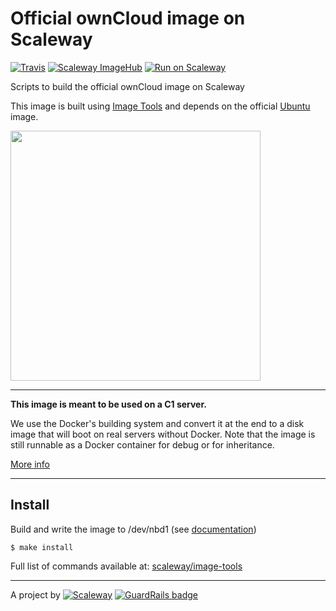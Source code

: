 # Official ownCloud image on Scaleway

[![Travis](https://img.shields.io/travis/scaleway/image-app-owncloud.svg)](https://travis-ci.org/scaleway/image-app-owncloud)
[![Scaleway ImageHub](https://img.shields.io/badge/ImageHub-view-ff69b4.svg)](https://hub.scaleway.com/owncloud.html)
[![Run on Scaleway](https://img.shields.io/badge/Scaleway-run-69b4ff.svg)](https://cloud.scaleway.com/#/servers/new?image=da6d590e-b86b-454d-934a-183eb7c0cd9a)

Scripts to build the official ownCloud image on Scaleway

This image is built using [Image Tools](https://github.com/scaleway/image-tools) and depends on the official [Ubuntu](https://github.com/scaleway/image-ubuntu) image.

<img src="http://upload.wikimedia.org/wikipedia/commons/b/b6/OwnCloud2-Logo.svg" width="400px" />


---

**This image is meant to be used on a C1 server.**

We use the Docker's building system and convert it at the end to a disk image that will boot on real servers without Docker. Note that the image is still runnable as a Docker container for debug or for inheritance.

[More info](https://github.com/scaleway/image-tools)


---

## Install

Build and write the image to /dev/nbd1 (see [documentation](https://www.scaleway.com/docs/create_an_image_with_docker))

    $ make install

Full list of commands available at: [scaleway/image-tools](https://github.com/scaleway/image-tools/#commands)


---

A project by [![Scaleway](https://avatars1.githubusercontent.com/u/5185491?v=3&s=42)](https://www.scaleway.com/) [![GuardRails badge](https://badges.production.guardrails.io/moul/image-app-owncloud.svg)](https://www.guardrails.io)
